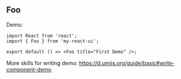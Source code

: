 
## Foo

Demo:

```tsx
import React from 'react';
import { Foo } from 'my-react-ui';

export default () => <Foo title="First Demo" />;
```

More skills for writing demo: https://d.umijs.org/guide/basic#write-component-demo
